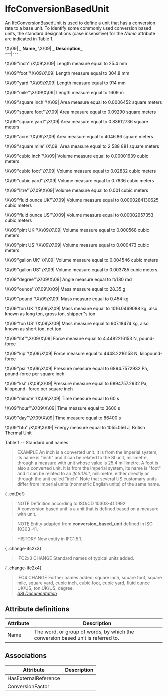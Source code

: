 IfcConversionBasedUnit
======================
An IfcConversionBasedUnit is used to define a unit that has a conversion rate
to a base unit. To identify some commonly used conversion based units, the
standard designations (case insensitive) for the _Name_ attribute are
indicated in Table 1.  
  
  
  
  
  
  
\X\09|  _ **Name**_ \X\09|  _ **Description**_  
---|---  
  
\X\09''inch''\X\09\X\09| Length measure equal to 25.4 mm  
  
\X\09''foot''\X\09\X\09| Length measure equal to 304.8 mm  
  
\X\09''yard''\X\09\X\09| Length measure equal to 914 mm  
  
\X\09''mile''\X\09\X\09| Length measure equal to 1609 m  
  
\X\09''square inch''\X\09| Area measure equal to 0.0006452 square meters  
  
\X\09''square foot''\X\09| Area measure equal to 0.09290 square meters  
  
\X\09''square yard''\X\09| Area measure equal to 0.83612736 square meters  
  
\X\09''acre''\X\09\X\09| Area measure equal to 4046.86 square meters  
  
\X\09''square mile''\X\09| Area measure equal to 2 588 881 square meters  
  
\X\09''cubic inch''\X\09| Volume measure equal to 0.00001639 cubic meters  
  
\X\09''cubic foot''\X\09| Volume measure equal to 0.02832 cubic meters  
  
\X\09''cubic yard''\X\09| Volume measure equal to 0.7636 cubic meters  
  
\X\09''litre''\X\09\X\09| Volume measure equal to 0.001 cubic meters  
  
\X\09''fluid ounce UK''\X\09| Volume measure equal to 0.0000284130625 cubic
meters  
  
\X\09''fluid ounce US''\X\09| Volume measure equal to 0.00002957353 cubic
meters  
  
\X\09''pint UK''\X\09\X\09| Volume measure equal to 0.000568 cubic meters  
  
\X\09''pint US''\X\09\X\09| Volume measure equal to 0.000473 cubic meters  
  
\X\09''gallon UK''\X\09| Volume measure equal to 0.004546 cubic meters  
  
\X\09''gallon US''\X\09| Volume measure equal to 0.003785 cubic meters  
  
\X\09''degree''\X\09\X\09| Angle measure equal to π/180 rad  
  
\X\09''ounce''\X\09\X\09| Mass measure equal to 28.35 g  
  
\X\09''pound''\X\09\X\09| Mass measure equal to 0.454 kg  
  
\X\09''ton UK''\X\09\X\09| Mass measure equal to 1016.0469088 kg, also known
as long ton, gross ton, shipper''s ton  
  
\X\09''ton US''\X\09\X\09| Mass measure equal to 907.18474 kg, also known as
short ton, net ton  
  
\X\09''lbf''\X\09\X\09| Force measure equal to 4.4482216153 N, pound-force  
  
\X\09''kip''\X\09\X\09| Force measure equal to 4448.2216153 N, kilopound-force  
  
\X\09''psi''\X\09\X\09| Pressure measure equal to 6894.7572932 Pa, pound-force
per square inch  
  
\X\09''ksi''\X\09\X\09| Pressure measure equal to 6894757.2932 Pa, kilopound-
force per square inch  
  
\X\09''minute''\X\09\X\09| Time measure equal to 60 s  
  
\X\09''hour''\X\09\X\09| Time measure equal to 3600 s  
  
\X\09''day''\X\09\X\09| Time measure equal to 86400 s  
  
\X\09''btu''\X\09\X\09| Energy measure equal to 1055.056 J, British Thermal
Unit  
  
  
  
  

Table 1 -- Standard unit names  
  
  
  
  
> EXAMPLE  An inch is a converted unit. It is from the Imperial system, its
> name is "inch" and it can be related to the SI unit, millimetre, through a
> measure with unit whose value is 25.4 millimetre. A foot is also a converted
> unit. It is from the Imperial system, its name is "foot" and it can be
> related to an _IfcSIUnit_, millimetre, either directly or through the unit
> called "inch". Note that several US customary units differ from Imperial
> units (nonmetric English units) of the same name.  
  
{ .extDef}  
> NOTE  Definition according to ISO/CD 10303-41:1992  
> A conversion based unit is a unit that is defined based on a measure with
> unit.  
  
> NOTE  Entity adapted from **conversion_based_unit** defined in ISO 10303-41.  
  
> HISTORY  New entity in IFC1.5.1.  
  
{ .change-ifc2x3}  
> IFC2x3 CHANGE  Standard names of typical units added.  
  
{ .change-ifc2x4}  
> IFC4 CHANGE  Further names added: square inch, square foot, square mile,
> square yard, cubic inch, cubic foot, cubic yard, fluid ounce UK/US, ton
> UK/US, degree.  
[ _bSI
Documentation_](https://standards.buildingsmart.org/IFC/DEV/IFC4_2/FINAL/HTML/schema/ifcmeasureresource/lexical/ifcconversionbasedunit.htm)


Attribute definitions
---------------------
| Attribute   | Description                                                                     |
|-------------|---------------------------------------------------------------------------------|
| Name        | The word, or group of words, by which the conversion based unit is referred to. |

Associations
------------
| Attribute            | Description   |
|----------------------|---------------|
| HasExternalReference |               |
| ConversionFactor     |               |

